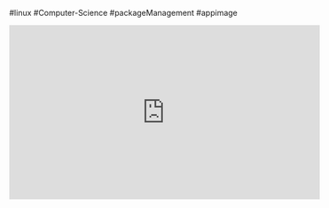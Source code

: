 #linux #Computer-Science #packageManagement #appimage

<iframe width="560" height="315" src="https://www.youtube.com/embed/bXZma0t0PKE?si=5O_i7o35vD31TaAc" title="YouTube video player" frameborder="0" allow="accelerometer; autoplay; clipboard-write; encrypted-media; gyroscope; picture-in-picture; web-share" allowfullscreen></iframe>


